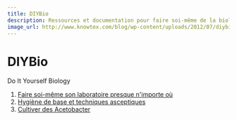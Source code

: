 ```yaml
---
title: DIYBio
description: Ressources et documentation pour faire soi-même de la biologie et équiper un laboratoire citoyen
image_url: http://www.knowtex.com/blog/wp-content/uploads/2012/07/diybio.jpg
---
```


# DIYBio

Do It Yourself Biology

1. [Faire soi-même son laboratoire presque n'importe où](#LeBiome/DIYBio/blob/master/doc/diy_lab_bio.md)
2. [Hygiène de base et techniques asceptiques](#LeBiome/DIYBio/blob/master/doc/technique_aseptique.md)
3. [Cultiver des Acetobacter](#LeBiome/DIYBio/blob/master/doc/culture_acetobacter.md)

